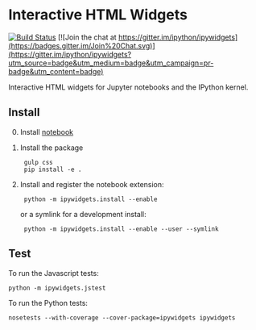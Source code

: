 # Interactive HTML Widgets

[![Build Status](https://travis-ci.org/ipython/ipywidgets.svg?branch=master)](https://travis-ci.org/ipython/ipywidgets) [![Join the chat at https://gitter.im/ipython/ipywidgets](https://badges.gitter.im/Join%20Chat.svg)](https://gitter.im/ipython/ipywidgets?utm_source=badge&utm_medium=badge&utm_campaign=pr-badge&utm_content=badge)

Interactive HTML widgets for Jupyter notebooks and the IPython kernel.

## Install

0. Install [notebook](https://github.com/jupyter/notebook)

1. Install the package
    
        gulp css
        pip install -e .

2. Install and register the notebook extension:

        python -m ipywidgets.install --enable
    
    or a symlink for a development install:

        python -m ipywidgets.install --enable --user --symlink

## Test

To run the Javascript tests:

    python -m ipywidgets.jstest

To run the Python tests:

    nosetests --with-coverage --cover-package=ipywidgets ipywidgets
